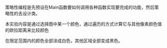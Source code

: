 策略性编程是先预设在Main函数要如何调用各种函数实现要完成的功能，然后策略性的去设计类。

本实验内容是通过选择图中某一个颜色，通过遍历的方式计算它与其他像素颜色值的欧拉距离来比较颜色

在限定范围内的颜色全部涂成白色，其他区域全部变成黑色。